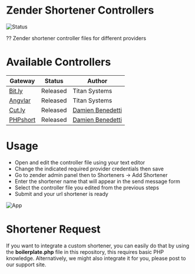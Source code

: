 # Zender Shortener Controllers

![Status](https://img.shields.io/badge/status-released-blue?style=for-the-badge)

?? Zender shortener controller files for different providers

# Available Controllers

| Gateway | Status | Author |
| ------ | ------ | ------ |
| [Bit.ly](https://bitly.com/) | Released | Titan Systems |
| [Angvlar](https://short.angvlar.com/) | Released | Titan Systems |
| [Cut.ly](https://cur.ly) | Released | [Damien Benedetti](https://github.com/damidani/) |
| [PHPshort](https://codecanyon.net/item/phpshort-url-shortener-software/26536593) | Released | [Damien Benedetti](https://github.com/damidani/) |

# Usage

* Open and edit the controller file using your text editor
* Change the indicated required provider credentials then save
* Go to zender admin panel then to Shorteners -> Add Shortener
* Enter the shortener name that will appear in the send message form
* Select the controller file you edited from the previous steps
* Submit and your url shortener is ready

![App](https://github.com/titansys/zender-shorteners/blob/master/screenshot.png)

# Shortener Request

If you want to integrate a custom shortener, you can easily do that by using the **boilerplate.php** file in this repository, this requires basic PHP knowledge. Alternatively, we might also integrate it for you, please post to our support site.